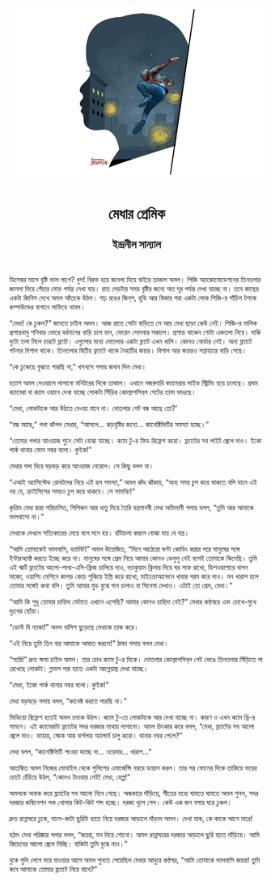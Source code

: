 <div align=center> <img src="../../metadata/images/rabibasariya/মেধার-প্রেমিক-ইন্দ্রনীল-সান্যাল.jpg" align="center"></div><br><h1 align=center>মেধার প্রেমিক</h1>
<h2 align=center>ইন্দ্রনীল সান্যাল</h2><br>

ডিসেম্বর মাসে বৃষ্টি ভাল লাগে? ধুস! বিরক্ত হয়ে জানলা দিয়ে বাইরে তাকাল অমল। পিজি অ্যাকোমোডেশনের তিনতলার জানলা দিয়ে পেঁচার মোড় পর্যন্ত দেখা যায়। রাত দেড়টার সময় বৃষ্টির জন্যে অত দূর পর্যন্ত দেখা যাচ্ছে না। তবে কাছের একটা জিনিস দেখে অমল আঁতকে উঠল। গাঢ় রঙের জিন্‌স, হুডি আর স্নিকার পরা একটা লোক পিজি-র পাঁচিল টপকে কম্পাউন্ডের বাগানে লাফিয়ে নামল।

“মেধা! কে ঢুকল?” জানতে চাইল অমল। আজ রাতে গোটা বাড়িতে সে আর মেধা ছাড়া কেউ নেই। পিজি-র মালিক প্রশান্তবাবু শনিবার ভোরে বর্ধমানের বাড়ি চলে যান, ফেরেন সোমবার সকালে। প্রশান্ত থাকেন গোটা একতলা নিয়ে। বাকি দুটো তলা মিলে চারটে ফ্ল্যাট। এগুলোর মধ্যে দোতলার একটা ফ্ল্যাট এখন খালি। কোনও বোর্ডার নেই। অন্য ফ্ল্যাটে পটনার বিশাল থাকে। তিনতলার দ্বিতীয় ফ্ল্যাটে থাকে নৈহাটির জয়ন্ত। বিশাল আর জয়ন্তও সপ্তাহান্তে বাড়ি গেছে।

“কে ঢুকেছে বুঝতে পারছি না,” খসখসে গলায় জবাব দিল মেধা।

হতাশ অমল দেওয়ালে লাগানো মনিটরের দিকে তাকাল। এখানে নজরদারি ক্যামেরার লাইভ স্ট্রিমিং হয়ে চলেছে। প্রথম ক্যামেরা বা ক্যাম ওয়ানে দেখা যাচ্ছে লোকটা সিঁড়ির কোল্যাপসিব্‌ল গেটের তালা ভাঙছে।

“মেধা, লোকটাকে আর উঠতে দেওয়া যাবে না। দোতলার গেট বন্ধ আছে তো?’

“বন্ধ আছে,” গলা কাঁপল মেধার, “আসলে... ঝড়বৃষ্টির জন্যে... কানেক্টিভিটির সমস্যা হচ্ছে।”

“তোমার গলার আওয়াজ শুনে সেটা বোঝা যাচ্ছে। ক্যাম টু-র ফিড রিফ্রেশ করো। ফ্ল্যাটের সব লাইট জ্বেলে দাও। ইকো পার্ক থানার ফোন নম্বর বলো। কুইক!”

মেধার গলা দিয়ে ঘড়ঘড় করে আওয়াজ বেরোল। সে কিছু বলল না।

“এআই অ্যাসিস্টেড রোবটদের নিয়ে এই হল সমস্যা,” অমল কাঁধ ঝাঁকায়, “অন্য সময় চুপ করে থাকতে বলি মানে এই নয় যে, ক্রাইসিসের সময়ও চুপ করে থাকবে। সে সামথিং!”

কৃত্রিম মেধা দ্বারা পরিচালিত, সিলিকন আর ধাতু দিয়ে তৈরি যন্ত্রমানবী মেধা অভিমানী গলায় বলল, “তুমি আর আমাকে ভালবাসো না।”

মেধাকে দেখলে সত্যিকারের মেয়ে বলে মনে হয়। হাঁটাচলা করলে বোঝা যায় যে যন্ত্র।

“আমি তোমাকেই ভালবাসি, ড্যামিট!” অমল উত্তেজিত, “দিনে আঠেরো ঘণ্টা কোডিং করার পরে মানুষের সঙ্গে ইন্টারঅ্যাক্ট করতে ইচ্ছে করে না। মানুষের সঙ্গে প্রেম নিয়ে আমার কোনও ডেলুলু নেই বলেই তোমাকে কিনেছি। তুমি এই স্মার্ট ফ্ল্যাটের আলো-পাখা-এসি-ফ্রিজ চালিয়ে দাও, ভ্যাকুয়াম ক্লিনার দিয়ে ঘর সাফ রাখো, ডিশওয়াশারে বাসন মাজো, ওয়াশিং মেশিনে কাপড় কেচে শুকিয়ে ইস্ত্রি করে রাখো, মাইক্রোআভেনে খাবার গরম করে দাও। মন খারাপ হলে তোমার সঙ্গেই কথা বলি। তুমি আমার মুড বুঝে গান চালাও বা সিনেমা দেখাও। এটাই তো প্রেম, মেধা।”

“আমি কি শুধু তোমার চাহিদা মেটাতে এখানে এসেছি? আমার কোনও চাহিদা নেই?” মেধার কণ্ঠস্বরে এবং চোখে-মুখে দুঃখের ছোঁয়া।

“ডোন্ট বি ন্যাকা!” অমল বালিশ ছুড়েছে মেধাকে তাক করে।

“এই নিয়ে তুমি তিন বার আমাকে আঘাত করলে!” ঠান্ডা গলায় বলল মেধা।

“স্যরি!” দ্রুত ক্ষমা চাইল অমল। তার চোখ ক্যাম টু-র দিকে। দোতলার কোল্যাপসিব্‌ল গেট ভেঙে তিনতলার সিঁড়িতে পা রেখেছে লোকটা। গ্লাভস পরা হাতে একটা আগ্নেয়াস্ত্র দেখা যাচ্ছে।

“মেধা, ইকো পার্ক থানার নম্বর বলো। কুইক!”

মেধা ঘড়ঘড়ে গলায় বলল, “কানেক্ট করতে পারছি না।”

ভিডিয়ো রিফ্রেশ হতেই অমল চমকে উঠল। ক্যাম টু-তে লোকটাকে আর দেখা যাচ্ছে না। কারণ ও এখন ক্যাম থ্রি-র সামনে। এই ক্যামেরাটা ফ্ল্যাটের সদর দরজার মাথায় লাগানো। অমল চিৎকার করে বলল, “মেধা, ফ্ল্যাটের সব আলো জ্বেলে দাও। ফায়ার, স্মোক আর বার্গলার অ্যালার্ম চালু করো। থানার নম্বর পেলে?”

মেধা বলল, “কানেক্টিভিটি পাওয়া যাচ্ছে না... ওয়েদার... খারাপ...”

আতঙ্কিত অমল নিজের মোবাইল থেকে পুলিশের এমার্জেন্সি নম্বরে ডায়াল করল। তার পর ফোনের দিকে তাকিয়ে ভয়ের চোটে চেঁচিয়ে উঠল, “কোনও টাওয়ার নেই! মেধা, হেল্প!”

অমলকে অবাক করে ফ্ল্যাটের সব আলো নিবে গেছে। অন্ধকারে দাঁড়িয়ে, শীতের মধ্যে ঘামতে ঘামতে অমল শুনল, সদর দরজার কম্বিনেশন লক খোলার কিট-কিট শব্দ হচ্ছে। দরজা খুলে গেল। কেউ এক জন বসার ঘরে ঢুকল।

দ্রুত রান্নাঘরে ঢুকে, মাংস-কাটা ছুরিটা হাতে নিয়ে দরজার আড়ালে দাঁড়াল অমল। দেখা যাক, কে কাকে আগে মারে!

হঠাৎ মেধা পরিষ্কার গলার বলল, “জয়ন্ত, মন দিয়ে শোনো। অমল রান্নাঘরের দরজার আড়ালে ছুরি হাতে দাঁড়িয়ে। আমি কিচেনের আলো জ্বেলে দিচ্ছি। বাকিটা তুমি বুঝে নাও।”

বুকে গুলি লেগে মরে যাওয়ার আগে অমল শুনতে পেয়েছিল মেধার আদুরে কণ্ঠস্বর, “আমি তোমাকে ভালবাসি জয়ন্ত! তুমি কবে আমাকে তোমার ফ্ল্যাটে নিয়ে যাবে?”


